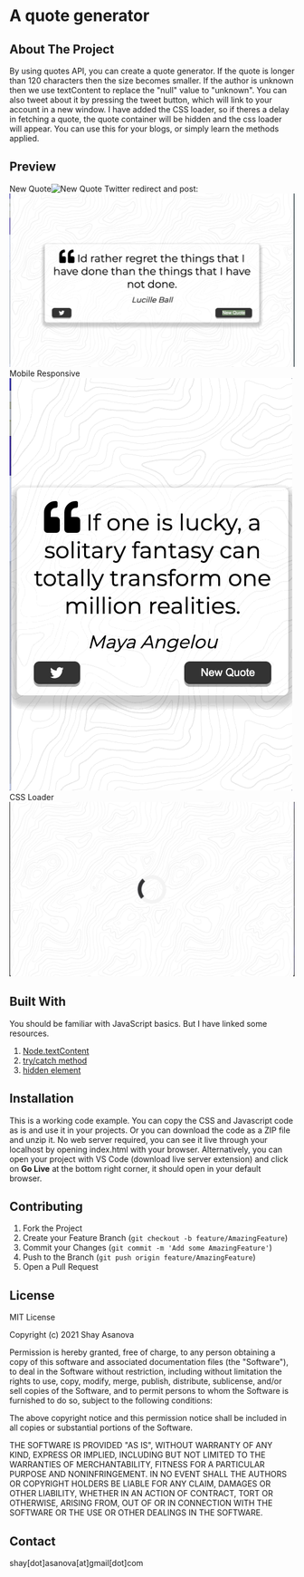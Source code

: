 # A quote generator

## About The Project

By using quotes API, you can create a quote generator. If the quote is longer than 120 characters then the size becomes smaller. If the author is unknown then we use textContent to replace the "null" value to "unknown". You can also tweet about it by pressing the tweet button, which will link to your account in a new window.
I have added the CSS loader, so if theres a delay in fetching a quote, the quote container will be hidden and the css loader will appear.
You can use this for your blogs, or simply learn the methods applied.

## Preview

New Quote![New Quote](media/image1.gif)
Twitter redirect and post:![Twitter](media/image2.gif)
Mobile Responsive
![Responsive](media/image3.gif)
CSS Loader
![CSS loader](media/image4.gif)

## Built With

You should be familiar with JavaScript basics. But I have linked some resources.

1. [Node.textContent](https://developer.mozilla.org/en-US/docs/Web/API/Node/textContent)
2. [try/catch method](https://developer.mozilla.org/en-US/docs/Web/API/Node/textContent)
3. [hidden element](https://www.w3schools.com/tags/att_hidden.asp)

## Installation

This is a working code example.
You can copy the CSS and Javascript code as is and use it in your projects.
Or you can download the code as a ZIP file and unzip it. No web server required, you can see it live through your localhost by opening index.html with your browser. Alternatively, you can open your project with VS Code (download live server extension) and click on **Go Live** at the bottom right corner, it should open in your default browser.

## Contributing

1. Fork the Project
2. Create your Feature Branch (`git checkout -b feature/AmazingFeature`)
3. Commit your Changes (`git commit -m 'Add some AmazingFeature'`)
4. Push to the Branch (`git push origin feature/AmazingFeature`)
5. Open a Pull Request

## License

MIT License

Copyright (c) 2021 Shay Asanova

Permission is hereby granted, free of charge, to any person obtaining a copy
of this software and associated documentation files (the "Software"), to deal
in the Software without restriction, including without limitation the rights
to use, copy, modify, merge, publish, distribute, sublicense, and/or sell
copies of the Software, and to permit persons to whom the Software is
furnished to do so, subject to the following conditions:

The above copyright notice and this permission notice shall be included in all
copies or substantial portions of the Software.

THE SOFTWARE IS PROVIDED "AS IS", WITHOUT WARRANTY OF ANY KIND, EXPRESS OR
IMPLIED, INCLUDING BUT NOT LIMITED TO THE WARRANTIES OF MERCHANTABILITY,
FITNESS FOR A PARTICULAR PURPOSE AND NONINFRINGEMENT. IN NO EVENT SHALL THE
AUTHORS OR COPYRIGHT HOLDERS BE LIABLE FOR ANY CLAIM, DAMAGES OR OTHER
LIABILITY, WHETHER IN AN ACTION OF CONTRACT, TORT OR OTHERWISE, ARISING FROM,
OUT OF OR IN CONNECTION WITH THE SOFTWARE OR THE USE OR OTHER DEALINGS IN THE
SOFTWARE.

## Contact

shay[dot]asanova[at]gmail[dot]com
